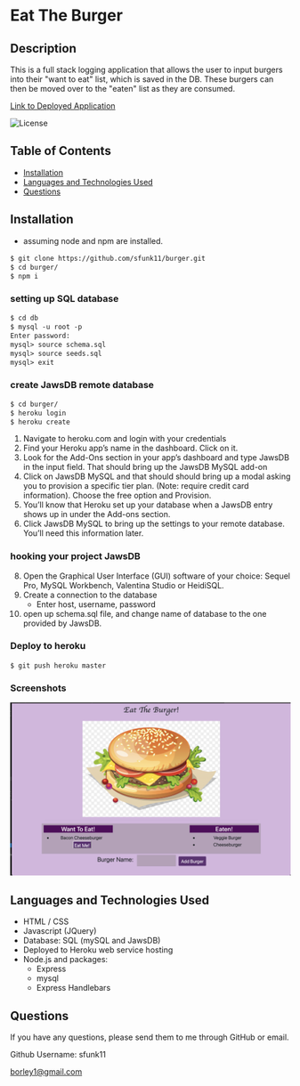 # Eat The Burger
## Description
  This is a full stack logging application that allows the user to input burgers into their "want to eat" list, which is saved in the DB. These burgers can then be moved over to the "eaten" list as they are consumed.

  [Link to Deployed Application](https://agile-tundra-72704.herokuapp.com)
  
  ![License](https://img.shields.io/badge/license-MIT-success)
  
  ## Table of Contents
  * [Installation](#installation)
  * [Languages and Technologies Used](#languages)
  * [Questions](#questions)
  
  ## Installation
 - assuming node and npm are installed. 

```shell
$ git clone https://github.com/sfunk11/burger.git
$ cd burger/
$ npm i
```
### setting up SQL database

```shell
$ cd db
$ mysql -u root -p
Enter password:
mysql> source schema.sql
mysql> source seeds.sql
mysql> exit
```
### create JawsDB remote database
```shell
$ cd burger/
$ heroku login
$ heroku create
```
  1) Navigate to heroku.com and login with your credentials
  2) Find your Heroku app’s name in the dashboard. Click on it.
  3) Look for the Add-Ons section in your app’s dashboard and type JawsDB in the input field. That should bring up the JawsDB MySQL add-on
  4) Click on JawsDB MySQL and that should should bring up a modal asking you to provision a specific tier plan. (Note: require credit card information). Choose the free option and Provision.
  6) You’ll know that Heroku set up your database when a JawsDB entry shows up in under the Add-ons section.
  7) Click JawsDB MySQL to bring up the settings to your remote database. You’ll need this information later.

### hooking your project JawsDB
  8) Open the Graphical User Interface (GUI) software of your choice: Sequel Pro, MySQL Workbench, Valentina Studio or HeidiSQL.
  9) Create a connection to the database
     * Enter host, username, password
  10) open up schema.sql file, and change name of database to the one provided by JawsDB.

### Deploy to heroku
```shell
$ git push heroku master
```

  ### Screenshots
  ![Screenshot of Deployed Site](/public/assets/img/burger-screenshot.png)


  ## Languages and Technologies Used
  * HTML / CSS
  * Javascript (JQuery)
  * Database: SQL (mySQL and JawsDB)
  * Deployed to Heroku web service hosting
  * Node.js and packages:
    * Express
    * mysql
    * Express Handlebars

  
  ## Questions
  If you have any questions, please send them to me through GitHub or email.

  Github Username: sfunk11

  [borley1@gmail.com](mailto:borley1@gmail.com)

